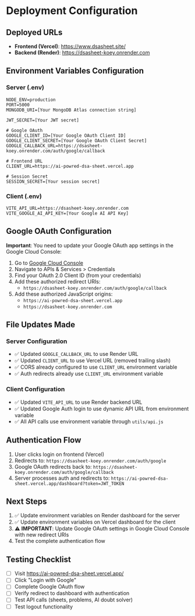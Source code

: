 # Deployment Configuration

## Deployed URLs

- **Frontend (Vercel)**: https://www.dsasheet.site/
- **Backend (Render)**: https://dsasheet-koey.onrender.com

## Environment Variables Configuration

### Server (.env)

```
NODE_ENV=production
PORT=5000
MONGODB_URI=[Your MongoDB Atlas connection string]

JWT_SECRET=[Your JWT secret]

# Google OAuth
GOOGLE_CLIENT_ID=[Your Google OAuth Client ID]
GOOGLE_CLIENT_SECRET=[Your Google OAuth Client Secret]
GOOGLE_CALLBACK_URL=https://dsasheet-koey.onrender.com/auth/google/callback

# Frontend URL
CLIENT_URL=https://ai-powred-dsa-sheet.vercel.app

# Session Secret
SESSION_SECRET=[Your session secret]
```

### Client (.env)

```
VITE_API_URL=https://dsasheet-koey.onrender.com
VITE_GOOGLE_AI_API_KEY=[Your Google AI API Key]
```

## Google OAuth Configuration

**Important**: You need to update your Google OAuth app settings in the Google Cloud Console:

1. Go to [Google Cloud Console](https://console.cloud.google.com/)
2. Navigate to APIs & Services > Credentials
3. Find your OAuth 2.0 Client ID (from your credentials)
4. Add these authorized redirect URIs:
   - `https://dsasheet-koey.onrender.com/auth/google/callback`
5. Add these authorized JavaScript origins:
   - `https://ai-powred-dsa-sheet.vercel.app`
   - `https://dsasheet-koey.onrender.com`

## File Updates Made

### Server Configuration

- ✅ Updated `GOOGLE_CALLBACK_URL` to use Render URL
- ✅ Updated `CLIENT_URL` to use Vercel URL (removed trailing slash)
- ✅ CORS already configured to use `CLIENT_URL` environment variable
- ✅ Auth redirects already use `CLIENT_URL` environment variable

### Client Configuration

- ✅ Updated `VITE_API_URL` to use Render backend URL
- ✅ Updated Google Auth login to use dynamic API URL from environment variable
- ✅ All API calls use environment variable through `utils/api.js`

## Authentication Flow

1. User clicks login on frontend (Vercel)
2. Redirects to: `https://dsasheet-koey.onrender.com/auth/google`
3. Google OAuth redirects back to: `https://dsasheet-koey.onrender.com/auth/google/callback`
4. Server processes auth and redirects to: `https://ai-powred-dsa-sheet.vercel.app/dashboard?token=JWT_TOKEN`

## Next Steps

1. ✅ Update environment variables on Render dashboard for the server
2. ✅ Update environment variables on Vercel dashboard for the client
3. ⚠️ **IMPORTANT**: Update Google OAuth settings in Google Cloud Console with new redirect URIs
4. Test the complete authentication flow

## Testing Checklist

- [ ] Visit https://ai-powred-dsa-sheet.vercel.app/
- [ ] Click "Login with Google"
- [ ] Complete Google OAuth flow
- [ ] Verify redirect to dashboard with authentication
- [ ] Test API calls (sheets, problems, AI doubt solver)
- [ ] Test logout functionality
